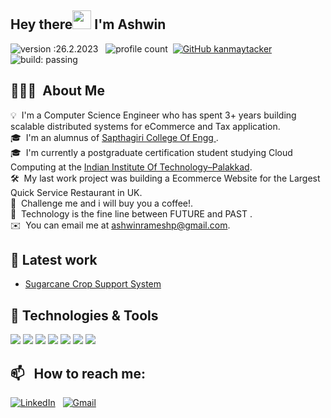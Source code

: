 ## Hey there<img src="https://raw.githubusercontent.com/MartinHeinz/MartinHeinz/master/wave.gif" width="30px"> I'm Ashwin
![version :26.2.2023](https://img.shields.io/badge/version-26.02.2023-informational) &nbsp;
![profile count](https://komarev.com/ghpvc/?username=AshwinRameshP&color=red)&nbsp;
[![GitHub kanmaytacker](https://img.shields.io/github/followers/kanmaytacker?label=follow&style=social)](https://github.com/AshwinRameshP)&nbsp;
![build: passing](https://img.shields.io/badge/build-passing-success)


## 👨🏻‍💻 &nbsp;About Me

💡 &nbsp;I'm a Computer Science Engineer who has spent 3+ years building scalable distributed systems for eCommerce and Tax application.\
🎓 &nbsp;I'm an alumnus of [Sapthagiri College Of Engg ](https://www.sapthagiri.edu.in/). \
🎓 &nbsp;I'm currently a postgraduate certification student studying Cloud Computing at the [Indian Institute Of Technology–Palakkad](https://iitpkd.ac.in/). \
🛠 &nbsp;My last work project was building a Ecommerce Website for the Largest Quick Service Restaurant in UK. \
🌱 &nbsp;Challenge me and i will buy you a coffee!.\
🌱 &nbsp;Technology is the fine line between FUTURE and PAST .\
✉️ &nbsp;You can email me at ashwinrameshp@gmail.com.

## 🔧 Latest work
- [Sugarcane Crop Support System](https://github.com/AshwinRameshP/Sugarcane)

## 🔧 Technologies & Tools
![](https://img.shields.io/badge/Code-.net-informational?style=flat&logo=java&logoColor=white&color=2bbc8a)
![](https://img.shields.io/badge/Code-Python-informational?style=flat&logo=python&logoColor=white&color=2bbc8a)
![](https://img.shields.io/badge/Code-JavaScript-informational?style=flat&logo=javascript&logoColor=white&color=2bbc8a)
![](https://img.shields.io/badge/Tools-MySQL-informational?style=flat&logo=mysql&logoColor=white&color=2bbc8a)
![](https://img.shields.io/badge/Cloud-AWS-informational?style=flat&logo=amazonaws&logoColor=white&color=2bbc8a)
![](https://img.shields.io/badge/Editor-VSCode-informational?style=flat&logo=visualstudiocode&logoColor=white&color=2bbc8a)
![](https://img.shields.io/badge/Editor-PyCharm-informational?style=flat&logo=pycharm&logoColor=white&color=2bbc8a)

## 📫 &nbsp; How to reach me:

<a href="https://www.linkedin.com/in/ashwinrameshp/"><img alt="LinkedIn" src="https://img.shields.io/badge/linkedin%20-%230077B5.svg?&style=flat&logo=linkedin&logoColor=white"/></a> &nbsp;
<a href="mailto:ashwinrameshp@gmail.com"><img alt="Gmail" src="https://img.shields.io/badge/Gmail-D14836?style=flat&logo=gmail&logoColor=white" /></a> &nbsp;
